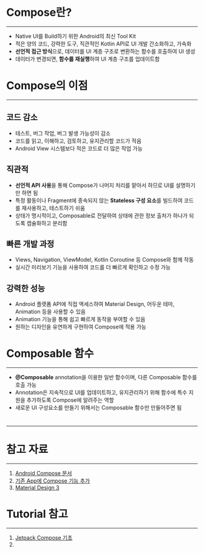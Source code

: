 # Compose란?
---
- Native UI를 Build하기 위한 Android의 최신 Tool Kit
- 적은 양의 코드, 강력한 도구, 직관적인 Kotlin API로 UI 개발 간소화하고, 가속화
- **선언적 접근 방식**으로, 데이터를 UI 계층 구조로 변환하는 함수를 호출하여 UI 생성
- 데이터가 변경되면, **함수를 재실행**하여 UI 계층 구조를 업데이트함

# Compose의 이점
---
## 코드 감소

- 테스트, 버그 작업, 버그 발생 가능성이 감소
- 코드를 읽고, 이해하고, 검토하고, 유지관리할 코드가 적음
- Android View 시스템보다 적은 코드로 더 많은 작업 가능

## 직관적

- **선언적 API 사용**을 통해 Compose가 나머지 처리를 맡아서 하므로 UI를 설명하기만 하면 됨
- 특정 활동이나 Fragment에 종속되지 않는 **Stateless 구성 요소**를 빌드하여 코드를 재사용하고, 테스트하기 쉬움
- 상태가 명시적이고, Composable로 전달하여 상태에 관한 정보 출처가 하나가 되도록 캡슐화하고 분리함

## 빠른 개발 과정

- Views, Navigation, ViewModel, Kotlin Coroutine 등 Compose와 함께 작동
- 실시간 미리보기 기능을 사용하여 코드를 더 빠르게 확인하고 수정 가능

## 강력한 성능

- Android 플랫폼 API에 직접 액세스하여 Material Design, 어두운 테마, Animation 등을 사용할 수 있음
- Animation 기능을 통해 쉽고 빠르게 동작을 부여할 수 있음
- 원하는 디자인을 유연하게 구현하여 Compose에 적용 가능

# Composable 함수
---
- **@Composable** annotation을 이용한 일반 함수이며, 다른 Composable 함수를 호출 가능
- Annotation은 지속적으로 UI를 업데이트하고, 유지관리하기 위해 함수에 특수 지원을 추가하도록 Compose에 알려주는 역할
- 새로운 UI 구성요소를 만들기 위해서는 Composable 함수만 만들어주면 됨

# 
---

# 참고 자료
---
1. [Android Compose 문서](https://developer.android.com/jetpack/compose?hl=ko)
2. [기존 App에 Compose 기능 추가](https://developer.android.com/jetpack/compose/setup?hl=ko)
3. [Material Design 3](https://m3.material.io/)

# Tutorial 참고
---
1. [Jetpack Compose 기초](https://developer.android.com/codelabs/jetpack-compose-basics?hl=ko&continue=https%3A%2F%2Fdeveloper.android.com%2Fcourses%2Fpathways%2Fjetpack-compose-for-android-developers-1%3Fhl%3Dko%23codelab-https%3A%2F%2Fdeveloper.android.com%2Fcodelabs%2Fjetpack-compose-basics#6)
2. 